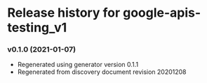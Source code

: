# Release history for google-apis-testing_v1

### v0.1.0 (2021-01-07)

* Regenerated using generator version 0.1.1
* Regenerated from discovery document revision 20201208

